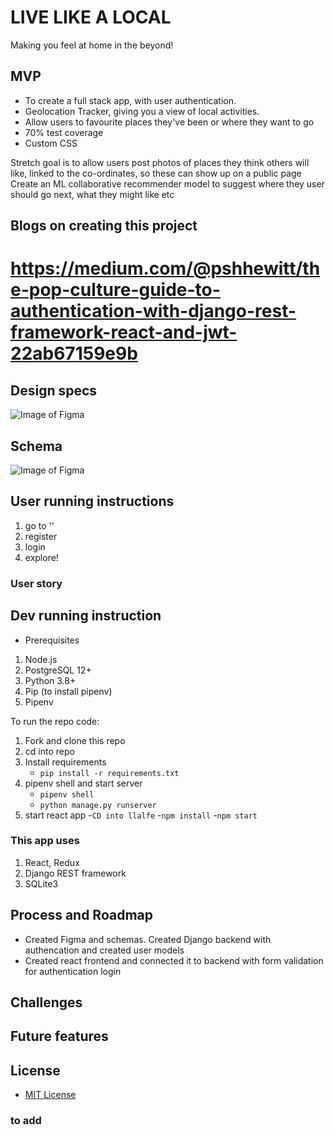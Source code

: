 # LIVE LIKE A LOCAL
Making you feel at home in the beyond!



## MVP

* To create a full stack app, with user authentication. 
* Geolocation Tracker, giving you a view of local activities. 
* Allow users to favourite places they've been or where they want to go
* 70% test coverage 
* Custom CSS 

Stretch goal is to allow users post photos of places they think others will like, linked to the co-ordinates, so these can show up on a public page
Create an ML collaborative recommender model to suggest where they user should go next, what they might like etc


## Blogs on creating this project
# https://medium.com/@pshhewitt/the-pop-culture-guide-to-authentication-with-django-rest-framework-react-and-jwt-22ab67159e9b




## Design specs

![Image of Figma]()

## Schema

![Image of Figma]()

## User running instructions
1. go to ''
2. register
3. login
4. explore!


### User story


## Dev running instruction
* Prerequisites
 1. Node.js
 2. PostgreSQL 12+
 3. Python 3.8+
 4. Pip (to install pipenv)
 5. Pipenv

To run the repo code:

1. Fork and clone this repo
2. cd into repo
3. Install requirements
   - `pip install -r requirements.txt`
4. pipenv shell and start server
   - `pipenv shell`
   - `python manage.py runserver`
5. start react app
  -`CD into llalfe`
  -`npm install`
  -`npm start`


### This app uses

1. React, Redux
2. Django REST framework
3. SQLite3


## Process and Roadmap

-  Created Figma and schemas. Created Django backend with authencation and created user models 
-  Created react frontend and connected it to backend with form validation for authentication login


## Challenges




## Future features


## License

- [MIT License](https://opensource.org/licenses/mit-license.php)

### to add










